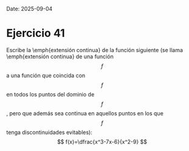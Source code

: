 Date: 2025-09-04

# Ejercicio 41


Escribe la \emph{extensión continua} de la función siguiente (se llama \emph{extensión continua} de una función $$f$$ a una función que coincida con $$f$$ en todos los puntos del dominio de $$f$$, pero que además sea continua en aquellos puntos en los que $$f$$ tenga discontinuidades evitables):
$$
f(x)=\dfrac{x^3-7x-6}{x^2-9}
$$